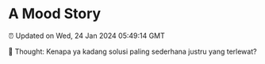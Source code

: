 # A Mood Story

⏰ Updated on Wed, 24 Jan 2024 05:49:14 GMT

💭 Thought: Kenapa ya kadang solusi paling sederhana justru yang terlewat?

